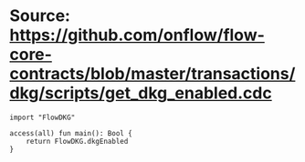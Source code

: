 # Source: https://github.com/onflow/flow-core-contracts/blob/master/transactions/dkg/scripts/get_dkg_enabled.cdc

```
import "FlowDKG"

access(all) fun main(): Bool {
    return FlowDKG.dkgEnabled
}
```